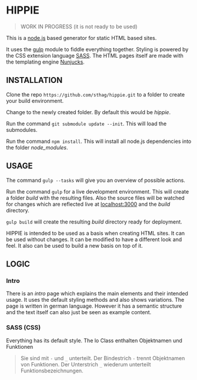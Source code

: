 # HIPPIE

> WORK IN PROGRESS (it is not ready to be used)

This is a [node.js](https://nodejs.org/) based generator for static HTML based sites.

It uses the [gulp](https://gulpjs.com/) module to fiddle everything together. Styling is powered by the CSS extension language [SASS](https://sass-lang.com/). The HTML pages itself are made with the templating engine [Nunjucks](https://mozilla.github.io/nunjucks/).

## INSTALLATION

Clone the repo `https://github.com/sthag/hippie.git` to a folder to create your build environment.

Change to the newly created folder. By default this would be *hippie*.

Run the command `git submodule update --init`.
This will load the submodules.

Run the command `npm install`.
This will install all node.js dependencies into the folder *node_modules*.

## USAGE

The command `gulp --tasks` will give you an overview of possible actions.

Run the command `gulp` for a live development environment.
This will create a folder *build* with the resulting files.
Also the source files will be watched for changes which are reflected live at [localhost:3000](htpp://localhost:3000) and the *build* directory.

`gulp build` will create the resulting *build* directory ready for deployment.

HIPPIE is intended to be used as a basis when creating HTML sites. It can be used without changes. It can be modified to have a different look and feel. It also can be used to build a new basis on top of it.

## LOGIC

### Intro

There is an *intro* page which explains the main elements and their intended usage. It uses the default styling methods and also shows variations. The page is written in german language. However it has a semantic structure and the text itself can also just be seen as example content.

### SASS (CSS)

Everything has its default style.
The lo
Class enthalten Objektnamen und Funktionen
> Sie sind mit `-` und `_` unterteilt.
> Der Bindestrich `-` trennt Objektnamen von Funktionen. Der Unterstrich `_` wiederum unterteilt Funktionsbezeichnungen.
